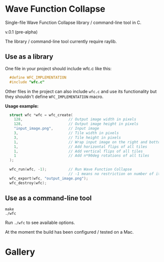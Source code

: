 # Wave Function Collapse

Single-file Wave Function Collapse library / command-line tool in C.

v.0.1 (pre-alpha)

The library / command-line tool currently require raylib.

## Use as a library

One file in your project should include wfc.c like this:

```c
  #define WFC_IMPLEMENTATION
  #include "wfc.c"
```

Other files in the project can also include `wfc.c` and use its functionality but
they shouldn't define `WFC_IMPLEMENTATION` macro.

**Usage example:**

```c
  struct wfc *wfc = wfc_create(
    128,                     // Output image width in pixels
    128,                     // Output image height in pixels
    "input_image.png",       // Input image
    3,                       // Tile width in pixels
    3,                       // Tile height in pixels
    1,                       // Wrap input image on the right and bottom
    1,                       // Add horizontal flips of all tiles
    1,                       // Add vertical flips of all tiles
    1                        // Add n*90deg rotations of all tiles
  );
  
  wfc_run(wfc, -1);          // Run Wave Function Collapse
                             // -1 means no restriction on number of iterations
  wfc_export(wfc, "output_image.png");
  wfc_destroy(wfc);
```

## Use as a command-line tool

```
make
./wfc
```

Run `./wfc` to see available options.

At the moment the build has been configured / tested on a Mac.

# Gallery
